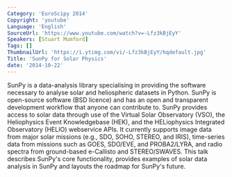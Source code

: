 ```yaml
---
Category: 'EuroScipy 2014'
Copyright: 'youtube'
Language: 'English'
SourceUrl: 'https://www.youtube.com/watch?v=-Lfz3kBjEyY'
Speakers: [Stuart Mumford]
Tags: []
ThumbnailUrl: 'https://i.ytimg.com/vi/-Lfz3kBjEyY/hqdefault.jpg'
Title: 'SunPy for Solar Physics'
date: '2014-10-22'
---
```

SunPy is a data-analysis library specialising in providing the software necessary to analyse solar and heliospheric datasets in Python. SunPy is open-source software (BSD licence) and has an open and transparent development workflow that anyone can contribute to. SunPy provides access to solar data through use of the Virtual Solar Observatory (VSO), the Heliophysics Event Knowledgebase (HEK), and the HELiophysics Integrated Observatory (HELIO) webservice APIs. It currently supports image data from major solar missions (e.g., SDO, SOHO, STEREO, and IRIS), time-series data from missions such as GOES, SDO/EVE, and PROBA2/LYRA, and radio spectra from ground-based e-Callisto and STEREO/SWAVES. This talk describes SunPy's core functionality, provides examples of solar data analysis in SunPy and layouts the roadmap for SunPy's future.